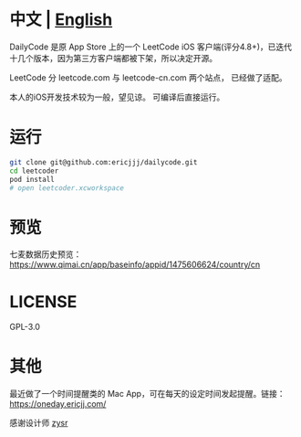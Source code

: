 # 中文 | [English](https://github.com/ericjjj/dailycode/blob/master/README-EN.md)

DailyCode 是原 App Store 上的一个 LeetCode iOS 客户端(评分4.8+)，已迭代十几个版本，因为第三方客户端都被下架，所以决定开源。

LeetCode 分 leetcode.com 与 leetcode-cn.com 两个站点， 已经做了适配。

本人的iOS开发技术较为一般，望见谅。 可编译后直接运行。

# 运行

``` bash
git clone git@github.com:ericjjj/dailycode.git
cd leetcoder
pod install
# open leetcoder.xcworkspace
```

# 预览

七麦数据历史预览： https://www.qimai.cn/app/baseinfo/appid/1475606624/country/cn

<!-- ![](https://tva1.sinaimg.cn/large/0082zybply1gcaystt77aj30dt0ojdi5.jpg)
![](https://tva1.sinaimg.cn/large/0082zybply1gcayt3jd8xj30dt0oj0uy.jpg)
![](https://tva1.sinaimg.cn/large/0082zybply1gcayt7ll53j30dt0ojmzd.jpg)
![](https://tva1.sinaimg.cn/large/0082zybply1gcaytsgghsj30dt0oj0tn.jpg)
![](https://tva1.sinaimg.cn/large/0082zybply1gcaytyh477j30dt0ojwh1.jpg)
![](https://tva1.sinaimg.cn/large/0082zybply1gcayu25oaoj30dt0ojwfy.jpg)
![](https://tva1.sinaimg.cn/large/0082zybply1gcayu680wij30dt0ojgnv.jpg)
![](https://tva1.sinaimg.cn/large/0082zybply1gcayu9oq9zj30dt0ojwgi.jpg)
![](https://tva1.sinaimg.cn/large/0082zybply1gcayuczwrzj30dt0oj74u.jpg)
 -->

# LICENSE

GPL-3.0

# 其他

最近做了一个时间提醒类的 Mac App，可在每天的设定时间发起提醒。链接： https://oneday.ericjj.com/

感谢设计师 [zysr](https://qiqimonkey.github.io/)
